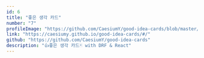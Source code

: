 ```yaml
---
id: 6
title: "좋은 생각 카드"
number: "7"
profileImage: "https://github.com/CaesiumY/good-idea-cards/blob/master/screenshots/comment.jpg?raw=true"
link: "https://caesiumy.github.io/good-idea-cards/#/"
github: "https://github.com/CaesiumY/good-idea-cards"
description: "👍좋은 생각 카드🃏 with DRF & React"
---
```

